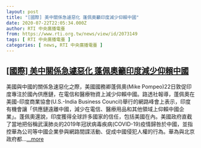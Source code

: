 ```yaml
---
layout: post
title: "[國際] 美中關係急遽惡化 蓬佩奧籲印度減少仰賴中國"
date: 2020-07-22T22:05:34.000Z
author: RTI 中央廣播電臺
from: https://www.rti.org.tw/news/view/id/2073149
tags: [ RTI 中央廣播電臺 ]
categories: [ news, RTI 中央廣播電臺 ]
---
```

<!--1595455534000-->
[[國際] 美中關係急遽惡化 蓬佩奧籲印度減少仰賴中國](https://www.rti.org.tw/news/view/id/2073149)
------

<div>
美國與中國的關係急速惡化之際，美國國務卿蓬佩奧(Mike Pompeo)22日敦促印度專注於國內供應鏈，在電信和醫療物資上減少仰賴中國。路透社報導，蓬佩奧在美國-印度商業協會(U.S.-India Business Council)舉行的網路峰會上表示，印度有機會讓「供應鏈遠離中國，減少在電信、醫療用品和其他領域上仰賴中國企業」。蓬佩奧還說，印度獲得全球許多國家的信任，包括美國在內。美國政府直截了當地把俗稱武漢肺炎的2019年冠狀病毒疾病(COVID-19)疫情歸咎於中國，並指控華為公司等中國企業參與網路間諜活動、促成中國侵犯人權的行為。華為與北京政府都...<a target="_blank" href="https://www.rti.org.tw/news/view/id/2073149">...more</a>
</div>
